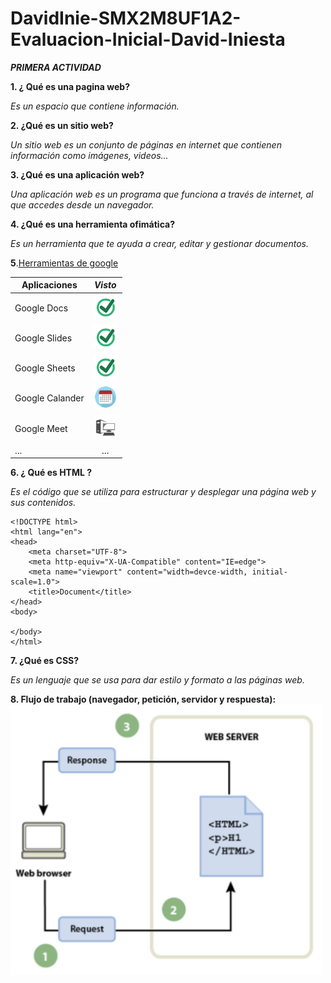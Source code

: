 # DavidInie-SMX2M8UF1A2-Evaluacion-Inicial-David-Iniesta
**_PRIMERA ACTIVIDAD_**

__1. ¿ Qué es una pagina web?__

*Es un espacio que contiene información.*

__2. ¿Qué es un sitio web?__

*Un sitio web es un conjunto de páginas en internet que contienen información como imágenes, videos...*

__3. ¿Qué es una aplicación web?__

*Una aplicación web es un programa que funciona a través de internet, al que accedes desde un navegador.*

__4. ¿Qué es una herramienta ofimática?__

*Es un herramienta que te ayuda a crear, editar y gestionar documentos.*

__5__.[Herramientas de google](https://www.google.com/intl/es-419/chrome/browser-tools/ "Herramientas de google")

|__Aplicaciones__|**_Visto_** |
|-----------|:----------:|
|Google Docs |<img src="https://github.com/DavidInie/DavidInie-SMX2M8UF1A2-Evaluacion-Inicial-David-Iniesta/blob/main/visto%20final.png" alt="Visto" width="40"/>|
|Google Slides |<img src="https://github.com/DavidInie/DavidInie-SMX2M8UF1A2-Evaluacion-Inicial-David-Iniesta/blob/main/visto%20final.png" alt="Visto" width="40"/>|
|Google Sheets |<img src="https://github.com/DavidInie/DavidInie-SMX2M8UF1A2-Evaluacion-Inicial-David-Iniesta/blob/main/visto%20final.png" alt="Visto" width="40"/>|
|Google Calander|<img src="https://github.com/DavidInie/DavidInie-SMX2M8UF1A2-Evaluacion-Inicial-David-Iniesta/blob/main/R.png" alt="Calendario" width="40"/>|
|Google Meet|<img src="https://github.com/DavidInie/DavidInie-SMX2M8UF1A2-Evaluacion-Inicial-David-Iniesta/blob/main/OIP.jpeg" alt="Ordenador" width="40"/>|
|...|...|


__6. ¿ Qué es __HTML__ ?__

*Es el código que se utiliza para estructurar y desplegar una página web y sus contenidos.*

```
<!DOCTYPE html>
<html lang="en">
<head>
    <meta charset="UTF-8">
    <meta http-equiv="X-UA-Compatible" content="IE=edge">
    <meta name="viewport" content="width=devce-width, initial-scale=1.0">
    <title>Document</title>
</head>
<body>

</body>
</html>
```


__7. ¿Qué es CSS?__

*Es un lenguaje que se usa para dar estilo y formato a las páginas web.*

__8. Flujo de trabajo (navegador, petición, servidor y respuesta):__
<img src="https://github.com/DavidInie/DavidInie-SMX2M8UF1A2-Evaluacion-Inicial-David-Iniesta/blob/main/Captura%20de%20pantalla%202024-09-26%20122341.png" alt="Visto" width="500"/>









